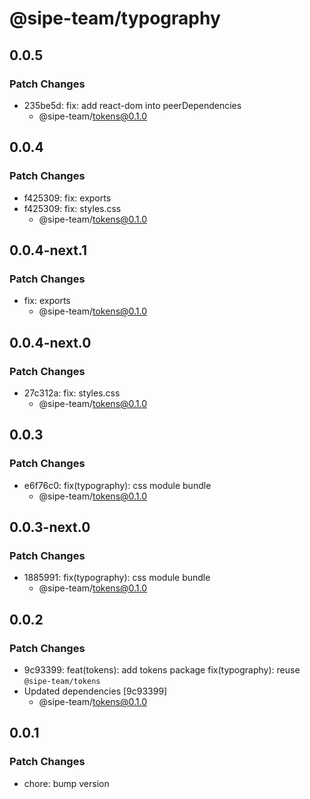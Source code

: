 # @sipe-team/typography

## 0.0.5

### Patch Changes

- 235be5d: fix: add react-dom into peerDependencies
  - @sipe-team/tokens@0.1.0

## 0.0.4

### Patch Changes

- f425309: fix: exports
- f425309: fix: styles.css
  - @sipe-team/tokens@0.1.0

## 0.0.4-next.1

### Patch Changes

- fix: exports
  - @sipe-team/tokens@0.1.0

## 0.0.4-next.0

### Patch Changes

- 27c312a: fix: styles.css
  - @sipe-team/tokens@0.1.0

## 0.0.3

### Patch Changes

- e6f76c0: fix(typography): css module bundle
  - @sipe-team/tokens@0.1.0

## 0.0.3-next.0

### Patch Changes

- 1885991: fix(typography): css module bundle
  - @sipe-team/tokens@0.1.0

## 0.0.2

### Patch Changes

- 9c93399: feat(tokens): add tokens package
  fix(typography): reuse `@sipe-team/tokens`
- Updated dependencies [9c93399]
  - @sipe-team/tokens@0.1.0

## 0.0.1

### Patch Changes

- chore: bump version
